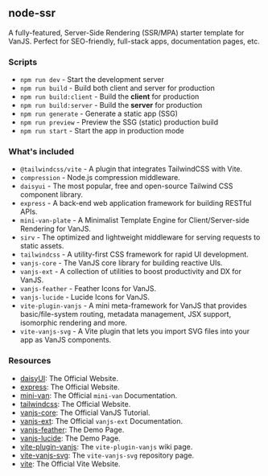 ## node-ssr

A fully-featured, Server-Side Rendering (SSR/MPA) starter template for VanJS.
Perfect for SEO-friendly, full-stack apps, documentation pages, etc.

### Scripts

- `npm run dev` - Start the development server
- `npm run build` - Build both client and server for production
- `npm run build:client` - Build the **client** for production
- `npm run build:server` - Build the **server** for production
- `npm run generate` - Generate a static app (SSG)
- `npm run preview` - Preview the SSG (static) production build
- `npm run start` - Start the app in production mode

### What's included

- `@tailwindcss/vite` - A plugin that integrates TailwindCSS with Vite.
- `compression` - Node.js compression middleware.
- `daisyui` - The most popular, free and open-source Tailwind CSS component
  library.
- `express` - A back-end web application framework for building RESTful APIs.
- `mini-van-plate` - A Minimalist Template Engine for Client/Server-side
  Rendering for VanJS.
- `sirv` - The optimized and lightweight middleware for serving requests to
  static assets.
- `tailwindcss` - A utility-first CSS framework for rapid UI development.
- `vanjs-core` - The VanJS core library for building reactive UIs.
- `vanjs-ext` - A collection of utilities to boost productivity and DX for
  VanJS.
- `vanjs-feather` - Feather Icons for VanJS.
- `vanjs-lucide` - Lucide Icons for VanJS.
- `vite-plugin-vanjs` - A mini meta-framework for VanJS that provides
  basic/file-system routing, metadata management, JSX support, isomorphic
  rendering and more.
- `vite-vanjs-svg` - A Vite plugin that lets you import SVG files into your app
  as VanJS components.

### Resources

- [daisyUI](https://daisyui.com): The Official Website.
- [express](https://expressjs.com/): The Official Website.
- [mini-van](https://vanjs.org/minivan): The Official `mini-van` Documentation.
- [tailwindcss](https://tailwindcss.com/): The Official Website.
- [vanjs-core](https://vanjs.org/tutorial): The Official VanJS Tutorial.
- [vanjs-ext](https://vanjs.org/x): The Official `vanjs-ext` Documentation.
- [vanjs-feather](https://thednp.github.io/vanjs-feather/): The Demo Page.
- [vanjs-lucide](https://thednp.github.io/vanjs-lucide/): The Demo Page.
- [vite-plugin-vanjs](https://github.com/thednp/vite-plugin-vanjs/wiki): The
  `vite-plugin-vanjs` wiki page.
- [vite-vanjs-svg](https://github.com/thednp/vite-vanjs-svg): The
  `vite-vanjs-svg` repository page.
- [vite](https://vite.dev): The Official Vite Website.

